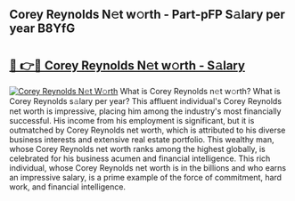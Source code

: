 ## Corey Reynolds N𝚎t w𝚘rth - Part-pFP S𝚊lary per year B8YfG

# <h2><a href="http://gc168lh.nevu.top/?p=Corey+Reynolds">🔗 👉🔴 Corey Reynolds N𝚎t w𝚘rth - S𝚊lary</a></h2>

[![Corey Reynolds N𝚎t W𝚘rth](https://i.imgur.com/Oavwk0R.jpeg)](http://gc168lh.nevu.top/?p=Corey+Reynolds)
What is Corey Reynolds n𝚎t w𝚘rth? What is Corey Reynolds s𝚊lary per year?
This affluent individual's Corey Reynolds net worth is impressive, placing him among the industry's most financially successful. His income from his employment is significant, but it is outmatched by Corey Reynolds net worth, which is attributed to his diverse business interests and extensive real estate portfolio. This wealthy man, whose Corey Reynolds net worth ranks among the highest globally, is celebrated for his business acumen and financial intelligence. This rich individual, whose Corey Reynolds net worth is in the billions and who earns an impressive salary, is a prime example of the force of commitment, hard work, and financial intelligence.
